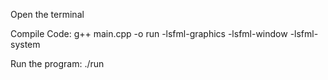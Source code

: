 Open the terminal

Compile Code: g++ main.cpp -o run -lsfml-graphics -lsfml-window -lsfml-system

Run the program: ./run
